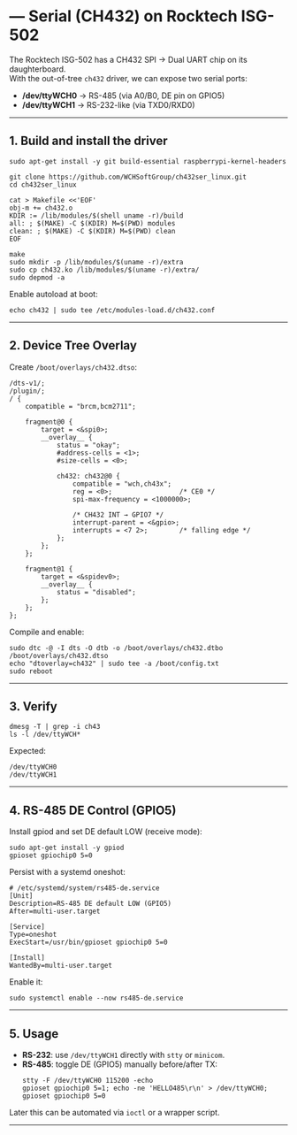 # — Serial (CH432) on Rocktech ISG-502

The Rocktech ISG-502 has a CH432 SPI → Dual UART chip on its daughterboard.  
With the out-of-tree `ch432` driver, we can expose two serial ports:

- **/dev/ttyWCH0** → RS-485 (via A0/B0, DE pin on GPIO5)  
- **/dev/ttyWCH1** → RS-232-like (via TXD0/RXD0)

---

## 1. Build and install the driver

```
sudo apt-get install -y git build-essential raspberrypi-kernel-headers

git clone https://github.com/WCHSoftGroup/ch432ser_linux.git
cd ch432ser_linux

cat > Makefile <<'EOF'
obj-m += ch432.o
KDIR := /lib/modules/$(shell uname -r)/build
all: ; $(MAKE) -C $(KDIR) M=$(PWD) modules
clean: ; $(MAKE) -C $(KDIR) M=$(PWD) clean
EOF

make
sudo mkdir -p /lib/modules/$(uname -r)/extra
sudo cp ch432.ko /lib/modules/$(uname -r)/extra/
sudo depmod -a
```

Enable autoload at boot:
```
echo ch432 | sudo tee /etc/modules-load.d/ch432.conf
```

---

## 2. Device Tree Overlay

Create `/boot/overlays/ch432.dtso`:

```dts
/dts-v1/;
/plugin/;
/ {
    compatible = "brcm,bcm2711";

    fragment@0 {
        target = <&spi0>;
        __overlay__ {
            status = "okay";
            #address-cells = <1>;
            #size-cells = <0>;

            ch432: ch432@0 {
                compatible = "wch,ch43x";
                reg = <0>;                 /* CE0 */
                spi-max-frequency = <1000000>;

                /* CH432 INT → GPIO7 */
                interrupt-parent = <&gpio>;
                interrupts = <7 2>;        /* falling edge */
            };
        };
    };

    fragment@1 {
        target = <&spidev0>;
        __overlay__ {
            status = "disabled";
        };
    };
};
```

Compile and enable:
```
sudo dtc -@ -I dts -O dtb -o /boot/overlays/ch432.dtbo /boot/overlays/ch432.dtso
echo "dtoverlay=ch432" | sudo tee -a /boot/config.txt
sudo reboot
```

---

## 3. Verify

```
dmesg -T | grep -i ch43
ls -l /dev/ttyWCH*
```

Expected:
```
/dev/ttyWCH0
/dev/ttyWCH1
```

---

## 4. RS-485 DE Control (GPIO5)

Install gpiod and set DE default LOW (receive mode):

```
sudo apt-get install -y gpiod
gpioset gpiochip0 5=0
```

Persist with a systemd oneshot:

```
# /etc/systemd/system/rs485-de.service
[Unit]
Description=RS-485 DE default LOW (GPIO5)
After=multi-user.target

[Service]
Type=oneshot
ExecStart=/usr/bin/gpioset gpiochip0 5=0

[Install]
WantedBy=multi-user.target
```

Enable it:
```
sudo systemctl enable --now rs485-de.service
```

---

## 5. Usage

- **RS-232**: use `/dev/ttyWCH1` directly with `stty` or `minicom`.  
- **RS-485**: toggle DE (GPIO5) manually before/after TX:
  ```
  stty -F /dev/ttyWCH0 115200 -echo
  gpioset gpiochip0 5=1; echo -ne 'HELLO485\r\n' > /dev/ttyWCH0; gpioset gpiochip0 5=0
  ```

Later this can be automated via `ioctl` or a wrapper script.

---
